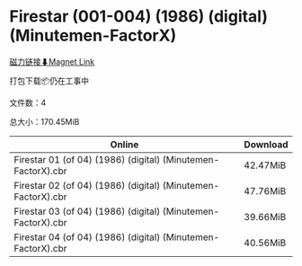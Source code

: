 # Firestar (001-004) (1986) (digital) (Minutemen-FactorX)

[磁力链接⬇Magnet Link](magnet:?xt=urn:btih:5b489be061ea2ef87593d42229cb7d1b144b5563&dn=Firestar%20%28001-004%29%20%281986%29%20%28digital%29%20%28Minutemen-FactorX%29)

打包下载📦仍在工事中

文件数：4

总大小：170.45MiB

Online | Download
--- | ---
Firestar 01 (of 04) (1986) (digital) (Minutemen-FactorX).cbr | 42.47MiB
Firestar 02 (of 04) (1986) (digital) (Minutemen-FactorX).cbr | 47.76MiB
Firestar 03 (of 04) (1986) (digital) (Minutemen-FactorX).cbr | 39.66MiB
Firestar 04 (of 04) (1986) (digital) (Minutemen-FactorX).cbr | 40.56MiB